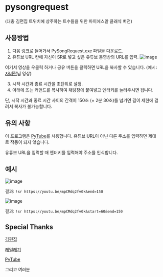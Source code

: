 # pysongrequest
(대충 김편집 트위치에 상주하는 트수들을 위한 파이에스알 클래식 버전)

## 사용방법
1. 다음 링크로 들어가서 PySongRequest.exe 파일을 다운로드.
2. 유튜브 URL 칸에 자신이 SR로 넣고 싶은 유튜브 동영상의 URL를 입력.
![image](https://user-images.githubusercontent.com/42821865/120219098-b0670300-c208-11eb-8fd4-24661d60b60e.png)

여기서 영상을 우클릭 하거나 공유 버튼을 클릭하면 URL을 복사할 수 있습니다. (예시: [자비란](https://www.youtube.com/channel/UCM5TAPH7AD7F2iSr-iXIgtQ)님 영상)

3. 시작 시간과 종료 시간을 초단위로 설정.
4. 아래에 뜨는 커맨드를 복사하여 채팅창에 붙여넣고 엔터키를 눌러주시면 됩니다.

단, 시작 시간과 종료 시간 사이의 간격이 150초 (= 2분 30초)를 넘기면 길이 제한에 걸려서 복사가 불가능합니다.

## 유의 사항
이 프로그램은 [PyTube](https://github.com/pytube/pytube)를 사용합니다. 유튜브 URL이 아닌 다른 주소를 입력하면 제대로 작동이 되지 않습니다.

유튜브 URL을 입력할 때 엔터키를 입력해야 주소를 인식합니다.

## 예시
![image](https://user-images.githubusercontent.com/42821865/120220039-21f38100-c20a-11eb-83a9-14061ad22247.png)

결과: `!sr https://youtu.be/mpCMdq2fv0k&end=150`

![image](https://user-images.githubusercontent.com/42821865/120220203-667f1c80-c20a-11eb-9b75-e2cb0c698943.png)

결과: `!sr https://youtu.be/mpCMdq2fv0k&start=60&end=150`

## Special Thanks
[김편집](https://www.twitch.tv/arpa__)

[레밀레기](https://www.twitch.tv/remilegi)

[PyTube](https://github.com/pytube/pytube)

그리고 여러분
